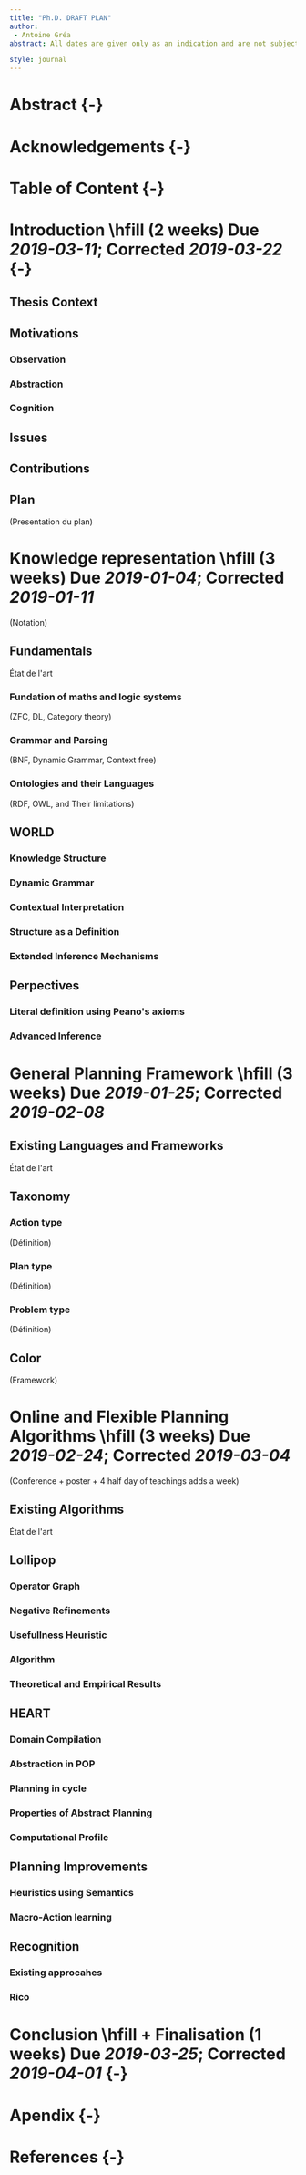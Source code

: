 ```yaml
---
title: "Ph.D. DRAFT PLAN"
author: 
 - Antoine Gréa
abstract: All dates are given only as an indication and are not subject to formal commitment.

style: journal
---
```


# Abstract {-}

# Acknowledgements {-}


# Table of Content {-}

# Introduction \hfill (2 weeks) Due _2019-03-11_; Corrected _2019-03-22_ {-}

## Thesis Context

## Motivations
 
### Observation

### Abstraction

### Cognition

## Issues

## Contributions

## Plan

(Presentation du plan)

# Knowledge representation \hfill (3 weeks) Due _2019-01-04_; Corrected _2019-01-11_

(Notation)

## Fundamentals
État de l'art

### Fundation of maths and logic systems
(ZFC, DL, Category theory)

### Grammar and Parsing
(BNF, Dynamic Grammar, Context free)

### Ontologies and their Languages
(RDF, OWL, and Their limitations)

## WORLD

### Knowledge Structure

### Dynamic Grammar

### Contextual Interpretation

### Structure as a Definition

### Extended Inference Mechanisms

## Perpectives

### Literal definition using Peano's axioms

### Advanced Inference

# General Planning Framework \hfill (3 weeks) Due _2019-01-25_; Corrected _2019-02-08_

## Existing Languages and Frameworks

État de l'art

## Taxonomy

### Action type

(Définition)

### Plan type

(Définition)

### Problem type

(Définition)

## Color

(Framework)

# Online and Flexible Planning Algorithms \hfill (3 weeks) Due _2019-02-24_; Corrected _2019-03-04_
(Conference + poster + 4 half day of teachings adds a week)

## Existing Algorithms

État de l'art

## Lollipop

### Operator Graph

### Negative Refinements

### Usefullness Heuristic

### Algorithm

### Theoretical and Empirical Results

## HEART

### Domain Compilation

### Abstraction in POP

### Planning in cycle

### Properties of Abstract Planning

### Computational Profile

## Planning Improvements

### Heuristics using Semantics

### Macro-Action learning

## Recognition

### Existing approcahes

### Rico

# Conclusion \hfill + Finalisation (1 weeks) Due _2019-03-25_; Corrected _2019-04-01_ {-}

# Apendix {-}

# References {-}

